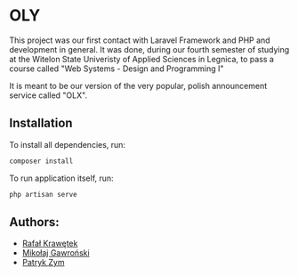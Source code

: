 # OLY

This project was our first contact with Laravel Framework and PHP and development in general. It was done, during our fourth semester of studying at the Witelon State Univeristy of Applied Sciences in Legnica, to pass a course called "Web Systems - Design and Programming I"

It is meant to be our version of the very popular, polish announcement service called "OLX".


## Installation
To install all dependencies, run:
```bash
composer install
```

To run application itself, run:
```bash
php artisan serve
```

## Authors:
- [Rafał Krawętek](https://github.com/rafalkrawetek)
- [Mikołaj Gawroński](https://github.com/mikolajgawronski)
- [Patryk Zym](https://github.com/rewe999)
